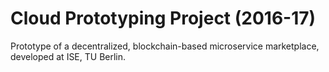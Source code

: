 # Cloud Prototyping Project (2016-17)
Prototype of a decentralized, blockchain-based microservice marketplace, developed at ISE, TU Berlin.
